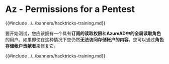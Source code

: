 # Az - Permissions for a Pentest

{{#include ../../banners/hacktricks-training.md}}

要开始测试，您应该拥有一个具有**订阅的读取权限**和**AzureAD中的全局读取角色**的用户。如果即使在这种情况下您仍然**无法访问存储帐户的内容**，您可以通过**角色存储帐户贡献者**来修复它。

{{#include ../../banners/hacktricks-training.md}}
